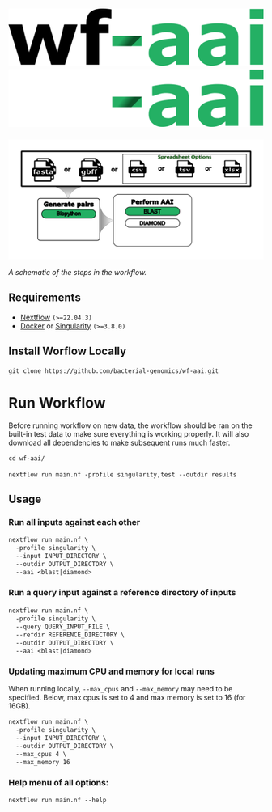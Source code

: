 # ![wf-aai](images/wf-aai_logo_light.png#gh-light-mode-only) ![wf-aai](images/wf-aai_logo_dark.png#gh-dark-mode-only)

![workflow](images/wf-aai_workflow.png)

_A schematic of the steps in the workflow._

## Requirements

- [Nextflow](https://www.nextflow.io/docs/latest/getstarted.html#installation) `(>=22.04.3)`
- [Docker](https://docs.docker.com/engine/installation/) or [Singularity](https://www.sylabs.io/guides/3.0/user-guide/) `(>=3.8.0)`

## Install Worflow Locally

```
git clone https://github.com/bacterial-genomics/wf-aai.git
```

# Run Workflow

Before running workflow on new data, the workflow should be ran on the built-in test data to make sure everything is working properly. It will also download all dependencies to make subsequent runs much faster.

```
cd wf-aai/

nextflow run main.nf -profile singularity,test --outdir results
```

## Usage

### Run all inputs against each other

```
nextflow run main.nf \
  -profile singularity \
  --input INPUT_DIRECTORY \
  --outdir OUTPUT_DIRECTORY \
  --aai <blast|diamond>
```

### Run a query input against a reference directory of inputs

```
nextflow run main.nf \
  -profile singularity \
  --query QUERY_INPUT_FILE \
  --refdir REFERENCE_DIRECTORY \
  --outdir OUTPUT_DIRECTORY \
  --aai <blast|diamond>
```

### Updating maximum CPU and memory for local runs

When running locally, `--max_cpus` and `--max_memory` may need to be specified. Below, max cpus is set to 4 and max memory is set to 16 (for 16GB).

```
nextflow run main.nf \
  -profile singularity \
  --input INPUT_DIRECTORY \
  --outdir OUTPUT_DIRECTORY \
  --max_cpus 4 \
  --max_memory 16
```

### Help menu of all options:

```
nextflow run main.nf --help
```
